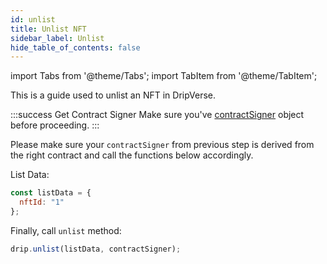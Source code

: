 ```yaml
---
id: unlist
title: Unlist NFT
sidebar_label: Unlist
hide_table_of_contents: false
---
```


import Tabs from '@theme/Tabs';
import TabItem from '@theme/TabItem';

This is a guide used to unlist an NFT in DripVerse.

:::success Get Contract Signer
Make sure you've [contractSigner](/sdk/js/init#contract-client) object before proceeding.
:::

Please make sure your `contractSigner` from previous step is derived from the right contract and call the functions below accordingly.

List Data:

```js
const listData = {
  nftId: "1"
};
```

Finally, call `unlist` method:

```js
drip.unlist(listData, contractSigner);
```
